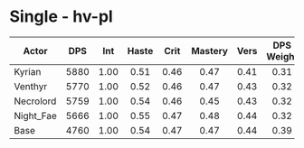 # Single - hv-pl
| Actor | DPS | Int | Haste | Crit | Mastery | Vers | DPS Weight |
|---|:---:|:---:|:---:|:---:|:---:|:---:|:---:|
|Kyrian|5880|1.00|0.51|0.46|0.47|0.41|0.31|
|Venthyr|5770|1.00|0.52|0.46|0.47|0.43|0.32|
|Necrolord|5759|1.00|0.54|0.46|0.45|0.43|0.32|
|Night_Fae|5666|1.00|0.55|0.47|0.48|0.44|0.32|
|Base|4760|1.00|0.54|0.47|0.47|0.44|0.39|
